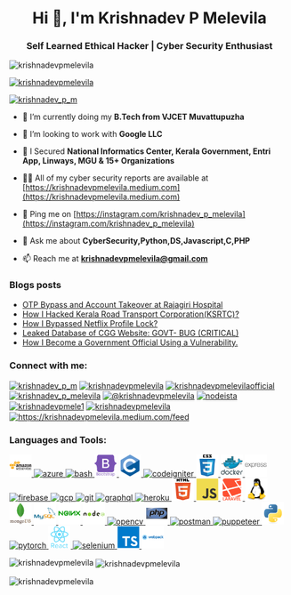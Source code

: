<h1 align="center">Hi 👋, I'm Krishnadev P Melevila</h1>
<h3 align="center">Self Learned Ethical Hacker | Cyber Security Enthusiast</h3>

<p align="left"> <img src="https://komarev.com/ghpvc/?username=krishnadevpmelevila&label=Profile%20views&color=0e75b6&style=flat" alt="krishnadevpmelevila" /> </p>

<p align="left"> <a href="https://github.com/ryo-ma/github-profile-trophy"><img src="https://github-profile-trophy.vercel.app/?username=krishnadevpmelevila" alt="krishnadevpmelevila" /></a> </p>

<p align="left"> <a href="https://twitter.com/krishnadev_p_m" target="blank"><img src="https://img.shields.io/twitter/follow/krishnadev_p_m?logo=twitter&style=for-the-badge" alt="krishnadev_p_m" /></a> </p>

- 🔭 I’m currently doing my **B.Tech from VJCET Muvattupuzha**

- 👯 I’m looking to work with **Google LLC**

- 🤝 I Secured **National Informatics Center, Kerala Government, Entri App, Linways, MGU & 15+ Organizations**

- 👨‍💻 All of my cyber security reports are available at [https://krishnadevpmelevila.medium.com](https://krishnadevpmelevila.medium.com)

- 💌 Ping me on [https://instagram.com/krishnadev_p_melevila](https://instagram.com/krishnadev_p_melevila)

- 💬 Ask me about **CyberSecurity,Python,DS,Javascript,C,PHP**

- 📫 Reach me at **krishnadevpmelevila@gmail.com**

### Blogs posts
<!-- BLOG-POST-LIST:START -->
- [OTP Bypass and Account Takeover at Rajagiri Hospital](https://infosecwriteups.com/otp-bypass-and-account-takeover-at-rajagiri-hospital-b0884525236f?source=rss-f84eab03c7fe------2)
- [How I Hacked Kerala Road Transport Corporation&lpar;KSRTC&rpar;?](https://infosecwriteups.com/how-i-hacked-kerala-road-transport-corporation-ksrtc-b5c572c8e769?source=rss-f84eab03c7fe------2)
- [How I Bypassed Netflix Profile Lock?](https://infosecwriteups.com/how-i-bypassed-netflix-profile-lock-43901be1307c?source=rss-f84eab03c7fe------2)
- [Leaked Database of CGG Website: GOVT- BUG &lpar;CRITICAL&rpar;](https://krishnadevpmelevila.medium.com/leaked-database-of-cgg-website-govt-bug-critical-c0c4a418768b?source=rss-f84eab03c7fe------2)
- [How I Become a Government Official Using a Vulnerability.](https://infosecwriteups.com/how-i-become-a-government-official-using-a-vulnerability-4605a2db47f0?source=rss-f84eab03c7fe------2)
<!-- BLOG-POST-LIST:END -->

<h3 align="left">Connect with me:</h3>
<p align="left">
<a href="https://twitter.com/krishnadev_p_m" target="blank"><img align="center" src="https://raw.githubusercontent.com/rahuldkjain/github-profile-readme-generator/master/src/images/icons/Social/twitter.svg" alt="krishnadev_p_m" height="30" width="40" /></a>
<a href="https://linkedin.com/in/krishnadevpmelevila" target="blank"><img align="center" src="https://raw.githubusercontent.com/rahuldkjain/github-profile-readme-generator/master/src/images/icons/Social/linked-in-alt.svg" alt="krishnadevpmelevila" height="30" width="40" /></a>
<a href="https://fb.com/krishnadevpmelevilaofficial" target="blank"><img align="center" src="https://raw.githubusercontent.com/rahuldkjain/github-profile-readme-generator/master/src/images/icons/Social/facebook.svg" alt="krishnadevpmelevilaofficial" height="30" width="40" /></a>
<a href="https://instagram.com/krishnadev_p_melevila" target="blank"><img align="center" src="https://raw.githubusercontent.com/rahuldkjain/github-profile-readme-generator/master/src/images/icons/Social/instagram.svg" alt="krishnadev_p_melevila" height="30" width="40" /></a>
<a href="https://medium.com/@krishnadevpmelevila" target="blank"><img align="center" src="https://raw.githubusercontent.com/rahuldkjain/github-profile-readme-generator/master/src/images/icons/Social/medium.svg" alt="@krishnadevpmelevila" height="30" width="40" /></a>
<a href="https://www.youtube.com/c/nodeista" target="blank"><img align="center" src="https://raw.githubusercontent.com/rahuldkjain/github-profile-readme-generator/master/src/images/icons/Social/youtube.svg" alt="nodeista" height="30" width="40" /></a>
<a href="https://www.hackerrank.com/krishnadevpmele1" target="blank"><img align="center" src="https://raw.githubusercontent.com/rahuldkjain/github-profile-readme-generator/master/src/images/icons/Social/hackerrank.svg" alt="krishnadevpmele1" height="30" width="40" /></a>
<a href="https://www.leetcode.com/krishnadevpmelevila" target="blank"><img align="center" src="https://raw.githubusercontent.com/rahuldkjain/github-profile-readme-generator/master/src/images/icons/Social/leet-code.svg" alt="krishnadevpmelevila" height="30" width="40" /></a>
<a href="/https://krishnadevpmelevila.medium.com/feed" target="blank"><img align="center" src="https://raw.githubusercontent.com/rahuldkjain/github-profile-readme-generator/master/src/images/icons/Social/rss.svg" alt="https://krishnadevpmelevila.medium.com/feed" height="30" width="40" /></a>
</p>

<h3 align="left">Languages and Tools:</h3>
<p align="left"> <a href="https://aws.amazon.com" target="_blank"> <img src="https://raw.githubusercontent.com/devicons/devicon/master/icons/amazonwebservices/amazonwebservices-original-wordmark.svg" alt="aws" width="40" height="40"/> </a> <a href="https://azure.microsoft.com/en-in/" target="_blank"> <img src="https://www.vectorlogo.zone/logos/microsoft_azure/microsoft_azure-icon.svg" alt="azure" width="40" height="40"/> </a> <a href="https://www.gnu.org/software/bash/" target="_blank"> <img src="https://www.vectorlogo.zone/logos/gnu_bash/gnu_bash-icon.svg" alt="bash" width="40" height="40"/> </a> <a href="https://getbootstrap.com" target="_blank"> <img src="https://raw.githubusercontent.com/devicons/devicon/master/icons/bootstrap/bootstrap-plain-wordmark.svg" alt="bootstrap" width="40" height="40"/> </a> <a href="https://www.cprogramming.com/" target="_blank"> <img src="https://raw.githubusercontent.com/devicons/devicon/master/icons/c/c-original.svg" alt="c" width="40" height="40"/> </a> <a href="https://codeigniter.com" target="_blank"> <img src="https://cdn.worldvectorlogo.com/logos/codeigniter.svg" alt="codeigniter" width="40" height="40"/> </a> <a href="https://www.w3schools.com/css/" target="_blank"> <img src="https://raw.githubusercontent.com/devicons/devicon/master/icons/css3/css3-original-wordmark.svg" alt="css3" width="40" height="40"/> </a> <a href="https://www.docker.com/" target="_blank"> <img src="https://raw.githubusercontent.com/devicons/devicon/master/icons/docker/docker-original-wordmark.svg" alt="docker" width="40" height="40"/> </a> <a href="https://expressjs.com" target="_blank"> <img src="https://raw.githubusercontent.com/devicons/devicon/master/icons/express/express-original-wordmark.svg" alt="express" width="40" height="40"/> </a> <a href="https://firebase.google.com/" target="_blank"> <img src="https://www.vectorlogo.zone/logos/firebase/firebase-icon.svg" alt="firebase" width="40" height="40"/> </a> <a href="https://cloud.google.com" target="_blank"> <img src="https://www.vectorlogo.zone/logos/google_cloud/google_cloud-icon.svg" alt="gcp" width="40" height="40"/> </a> <a href="https://git-scm.com/" target="_blank"> <img src="https://www.vectorlogo.zone/logos/git-scm/git-scm-icon.svg" alt="git" width="40" height="40"/> </a> <a href="https://graphql.org" target="_blank"> <img src="https://www.vectorlogo.zone/logos/graphql/graphql-icon.svg" alt="graphql" width="40" height="40"/> </a> <a href="https://heroku.com" target="_blank"> <img src="https://www.vectorlogo.zone/logos/heroku/heroku-icon.svg" alt="heroku" width="40" height="40"/> </a> <a href="https://www.w3.org/html/" target="_blank"> <img src="https://raw.githubusercontent.com/devicons/devicon/master/icons/html5/html5-original-wordmark.svg" alt="html5" width="40" height="40"/> </a> <a href="https://developer.mozilla.org/en-US/docs/Web/JavaScript" target="_blank"> <img src="https://raw.githubusercontent.com/devicons/devicon/master/icons/javascript/javascript-original.svg" alt="javascript" width="40" height="40"/> </a> <a href="https://laravel.com/" target="_blank"> <img src="https://raw.githubusercontent.com/devicons/devicon/master/icons/laravel/laravel-plain-wordmark.svg" alt="laravel" width="40" height="40"/> </a> <a href="https://www.linux.org/" target="_blank"> <img src="https://raw.githubusercontent.com/devicons/devicon/master/icons/linux/linux-original.svg" alt="linux" width="40" height="40"/> </a> <a href="https://www.mongodb.com/" target="_blank"> <img src="https://raw.githubusercontent.com/devicons/devicon/master/icons/mongodb/mongodb-original-wordmark.svg" alt="mongodb" width="40" height="40"/> </a> <a href="https://www.mysql.com/" target="_blank"> <img src="https://raw.githubusercontent.com/devicons/devicon/master/icons/mysql/mysql-original-wordmark.svg" alt="mysql" width="40" height="40"/> </a> <a href="https://www.nginx.com" target="_blank"> <img src="https://raw.githubusercontent.com/devicons/devicon/master/icons/nginx/nginx-original.svg" alt="nginx" width="40" height="40"/> </a> <a href="https://nodejs.org" target="_blank"> <img src="https://raw.githubusercontent.com/devicons/devicon/master/icons/nodejs/nodejs-original-wordmark.svg" alt="nodejs" width="40" height="40"/> </a> <a href="https://opencv.org/" target="_blank"> <img src="https://www.vectorlogo.zone/logos/opencv/opencv-icon.svg" alt="opencv" width="40" height="40"/> </a> <a href="https://www.php.net" target="_blank"> <img src="https://raw.githubusercontent.com/devicons/devicon/master/icons/php/php-original.svg" alt="php" width="40" height="40"/> </a> <a href="https://postman.com" target="_blank"> <img src="https://www.vectorlogo.zone/logos/getpostman/getpostman-icon.svg" alt="postman" width="40" height="40"/> </a> <a href="https://github.com/puppeteer/puppeteer" target="_blank"> <img src="https://www.vectorlogo.zone/logos/pptrdev/pptrdev-official.svg" alt="puppeteer" width="40" height="40"/> </a> <a href="https://www.python.org" target="_blank"> <img src="https://raw.githubusercontent.com/devicons/devicon/master/icons/python/python-original.svg" alt="python" width="40" height="40"/> </a> <a href="https://pytorch.org/" target="_blank"> <img src="https://www.vectorlogo.zone/logos/pytorch/pytorch-icon.svg" alt="pytorch" width="40" height="40"/> </a> <a href="https://reactjs.org/" target="_blank"> <img src="https://raw.githubusercontent.com/devicons/devicon/master/icons/react/react-original-wordmark.svg" alt="react" width="40" height="40"/> </a> <a href="https://www.selenium.dev" target="_blank"> <img src="https://raw.githubusercontent.com/detain/svg-logos/780f25886640cef088af994181646db2f6b1a3f8/svg/selenium-logo.svg" alt="selenium" width="40" height="40"/> </a> <a href="https://www.typescriptlang.org/" target="_blank"> <img src="https://raw.githubusercontent.com/devicons/devicon/master/icons/typescript/typescript-original.svg" alt="typescript" width="40" height="40"/> </a> <a href="https://webpack.js.org" target="_blank"> <img src="https://raw.githubusercontent.com/devicons/devicon/d00d0969292a6569d45b06d3f350f463a0107b0d/icons/webpack/webpack-original-wordmark.svg" alt="webpack" width="40" height="40"/> </a> </p>

<p><img align="left" src="https://github-readme-stats.vercel.app/api/top-langs?username=krishnadevpmelevila&show_icons=true&locale=en&layout=compact" alt="krishnadevpmelevila" /></p>

<p>&nbsp;<img align="center" src="https://github-readme-stats.vercel.app/api?username=krishnadevpmelevila&show_icons=true&locale=en" alt="krishnadevpmelevila" /></p>

<p><img align="center" src="https://github-readme-streak-stats.herokuapp.com/?user=krishnadevpmelevila&" alt="krishnadevpmelevila" /></p>
